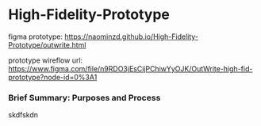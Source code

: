 # High-Fidelity-Prototype

figma prototype: https://naominzd.github.io/High-Fidelity-Prototype/outwrite.html

prototype wireflow url: https://www.figma.com/file/n9RDO3jEsCijPChiwYyOJK/OutWrite-high-fid-prototype?node-id=0%3A1

### Brief Summary: Purposes and Process

skdfskdn

